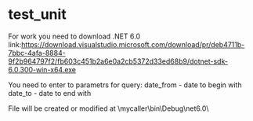 # test_unit
For work you need to download .NET 6.0 
link:https://download.visualstudio.microsoft.com/download/pr/deb4711b-7bbc-4afa-8884-9f2b964797f2/fb603c451b2a6e0a2cb5372d33ed68b9/dotnet-sdk-6.0.300-win-x64.exe

You need to enter to parametrs for query:
date_from - date to begin with 
date_to - date to end with 

File will be created or modified at \mycaller\bin\Debug\net6.0\
